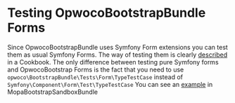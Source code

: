 Testing OpwocoBootstrapBundle Forms
==================================================

Since OpwocoBootstrapBundle uses Symfony Form extensions you can test them as usual Symfony Forms.
The way of testing them is clearly [described](http://symfony.com/doc/current/cookbook/form/unit_testing.html) in a Cookbook.
The only difference between testing pure Symfony forms and OpwocoBootstrap Forms is the fact that you need to use `opwoco\BootstrapBundle\Tests\Form\TypeTestCase` instead of `Symfony\Component\Form\Test\TypeTestCase`
You can see an [example](https://github.com/phiamo/MopaBootstrapSandboxBundle/blob/master/Tests/Form/Type/ExampleFormsTypeTest.php) in MopaBootstrapSandboxBundle
